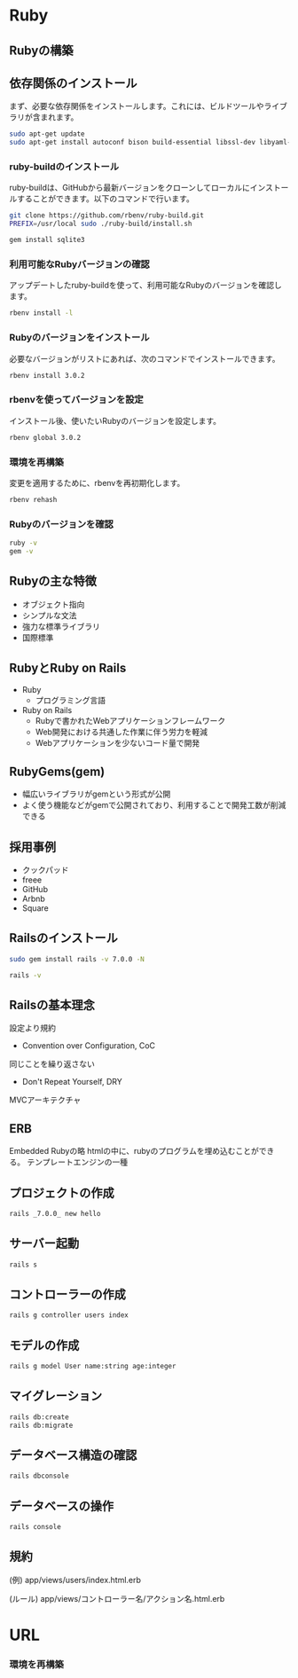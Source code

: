 # Ruby

## Rubyの構築

## 依存関係のインストール

まず、必要な依存関係をインストールします。これには、ビルドツールやライブラリが含まれます。

```bash
sudo apt-get update
sudo apt-get install autoconf bison build-essential libssl-dev libyaml-dev libreadline6-dev zlib1g-dev libncurses5-dev libffi-dev libgdbm6 libgdbm-dev libdb-dev ruby-dev sqlite3 libsqlite3-dev
```

### ruby-buildのインストール

ruby-buildは、GitHubから最新バージョンをクローンしてローカルにインストールすることができます。以下のコマンドで行います。

```bash
git clone https://github.com/rbenv/ruby-build.git
PREFIX=/usr/local sudo ./ruby-build/install.sh

gem install sqlite3
```

### 利用可能なRubyバージョンの確認

アップデートしたruby-buildを使って、利用可能なRubyのバージョンを確認します。

```bash
rbenv install -l
```

### Rubyのバージョンをインストール

必要なバージョンがリストにあれば、次のコマンドでインストールできます。

```bash
rbenv install 3.0.2
```

### rbenvを使ってバージョンを設定

インストール後、使いたいRubyのバージョンを設定します。

```bash
rbenv global 3.0.2
```

### 環境を再構築

変更を適用するために、rbenvを再初期化します。

```bash
rbenv rehash
```

### Rubyのバージョンを確認

```bash
ruby -v
gem -v
```

## Rubyの主な特徴

- オブジェクト指向
- シンプルな文法
- 強力な標準ライブラリ
- 国際標準

## RubyとRuby on Rails

- Ruby
  - プログラミング言語 
- Ruby on Rails
  - Rubyで書かれたWebアプリケーションフレームワーク
  - Web開発における共通した作業に伴う労力を軽減
  - Webアプリケーションを少ないコード量で開発


## RubyGems(gem)

- 幅広いライブラリがgemという形式が公開
- よく使う機能などがgemで公開されており、利用することで開発工数が削減できる

## 採用事例

- クックパッド
- freee
- GitHub
- Arbnb
- Square

## Railsのインストール

```bash
sudo gem install rails -v 7.0.0 -N

rails -v
```

## Railsの基本理念

設定より規約
- Convention over Configuration, CoC

同じことを繰り返さない
- Don't Repeat Yourself, DRY

MVCアーキテクチャ

## ERB

Embedded Rubyの略
htmlの中に、rubyのプログラムを埋め込むことができる。
テンプレートエンジンの一種

## プロジェクトの作成

```bash
rails _7.0.0_ new hello
```

## サーバー起動

```bash
rails s
```

## コントローラーの作成

```bash
rails g controller users index
```

## モデルの作成

```bash
rails g model User name:string age:integer
```

## マイグレーション

```bash
rails db:create
rails db:migrate
```

## データベース構造の確認

```bash
rails dbconsole
```

## データベースの操作

```bash
rails console
```

## 規約

(例)
app/views/users/index.html.erb

(ルール)
app/views/コントローラー名/アクション名.html.erb

# URL

### 環境を再構築




